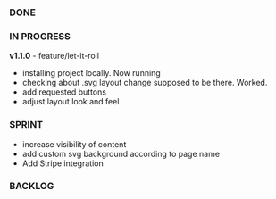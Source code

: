 ### DONE

### IN PROGRESS
**v1.1.0** - feature/let-it-roll
- installing project locally. Now running
- checking about .svg layout change supposed to be there. Worked.
- add requested buttons
- adjust layout look and feel

### SPRINT
- increase visibility of content
- add custom svg background according to page name
- Add Stripe integration

### BACKLOG
